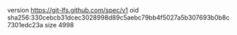 version https://git-lfs.github.com/spec/v1
oid sha256:330cebcb31dcec3028998d89c5aebc79bb4f5027a5b307693b0b8c7301edc23a
size 4998
